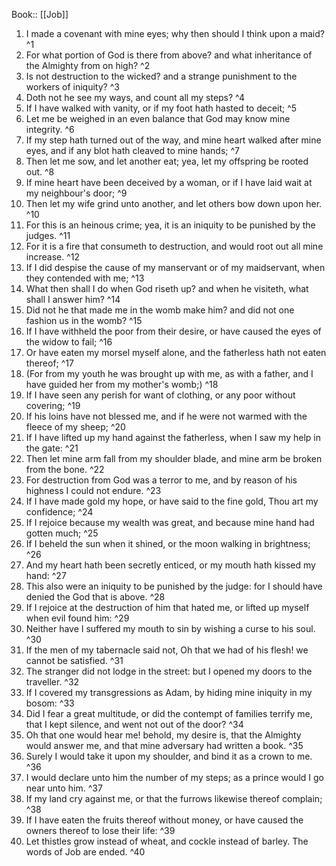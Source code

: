  Book:: [[Job]]
 1. I made a covenant with mine eyes; why then should I think upon a maid? ^1
 2. For what portion of God is there from above? and what inheritance of the Almighty from on high? ^2
 3. Is not destruction to the wicked? and a strange punishment to the workers of iniquity? ^3
 4. Doth not he see my ways, and count all my steps? ^4
 5. If I have walked with vanity, or if my foot hath hasted to deceit; ^5
 6. Let me be weighed in an even balance that God may know mine integrity. ^6
 7. If my step hath turned out of the way, and mine heart walked after mine eyes, and if any blot hath cleaved to mine hands; ^7
 8. Then let me sow, and let another eat; yea, let my offspring be rooted out. ^8
 9. If mine heart have been deceived by a woman, or if I have laid wait at my neighbour's door; ^9
 10. Then let my wife grind unto another, and let others bow down upon her. ^10
 11. For this is an heinous crime; yea, it is an iniquity to be punished by the judges. ^11
 12. For it is a fire that consumeth to destruction, and would root out all mine increase. ^12
 13. If I did despise the cause of my manservant or of my maidservant, when they contended with me; ^13
 14. What then shall I do when God riseth up? and when he visiteth, what shall I answer him? ^14
 15. Did not he that made me in the womb make him? and did not one fashion us in the womb? ^15
 16. If I have withheld the poor from their desire, or have caused the eyes of the widow to fail; ^16
 17. Or have eaten my morsel myself alone, and the fatherless hath not eaten thereof; ^17
 18. (For from my youth he was brought up with me, as with a father, and I have guided her from my mother's womb;) ^18
 19. If I have seen any perish for want of clothing, or any poor without covering; ^19
 20. If his loins have not blessed me, and if he were not warmed with the fleece of my sheep; ^20
 21. If I have lifted up my hand against the fatherless, when I saw my help in the gate: ^21
 22. Then let mine arm fall from my shoulder blade, and mine arm be broken from the bone. ^22
 23. For destruction from God was a terror to me, and by reason of his highness I could not endure. ^23
 24. If I have made gold my hope, or have said to the fine gold, Thou art my confidence; ^24
 25. If I rejoice because my wealth was great, and because mine hand had gotten much; ^25
 26. If I beheld the sun when it shined, or the moon walking in brightness; ^26
 27. And my heart hath been secretly enticed, or my mouth hath kissed my hand: ^27
 28. This also were an iniquity to be punished by the judge: for I should have denied the God that is above. ^28
 29. If I rejoice at the destruction of him that hated me, or lifted up myself when evil found him: ^29
 30. Neither have I suffered my mouth to sin by wishing a curse to his soul. ^30
 31. If the men of my tabernacle said not, Oh that we had of his flesh! we cannot be satisfied. ^31
 32. The stranger did not lodge in the street: but I opened my doors to the traveller. ^32
 33. If I covered my transgressions as Adam, by hiding mine iniquity in my bosom: ^33
 34. Did I fear a great multitude, or did the contempt of families terrify me, that I kept silence, and went not out of the door? ^34
 35. Oh that one would hear me! behold, my desire is, that the Almighty would answer me, and that mine adversary had written a book. ^35
 36. Surely I would take it upon my shoulder, and bind it as a crown to me. ^36
 37. I would declare unto him the number of my steps; as a prince would I go near unto him. ^37
 38. If my land cry against me, or that the furrows likewise thereof complain; ^38
 39. If I have eaten the fruits thereof without money, or have caused the owners thereof to lose their life: ^39
 40. Let thistles grow instead of wheat, and cockle instead of barley. The words of Job are ended. ^40
